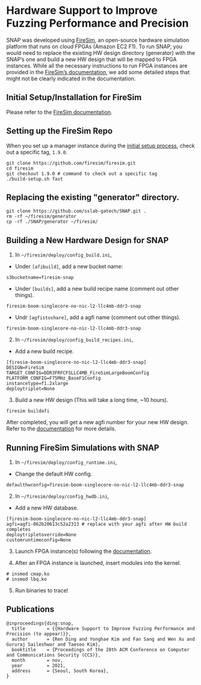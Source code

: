 # Hardware Support to Improve Fuzzing Performance and Precision

SNAP was developed using [FireSim](https://fires.im), an open-source hardware simulation platform that runs on cloud FPGAs (Amazon EC2 F1).
To run SNAP, you would need to replace the existing HW design directory (generator) with the SNAP’s one and build a new HW design that will be mapped to FPGA instances.
While all the necessary instructions to run FPGA instances are provided in the [FireSim’s documentation](https://docs.fires.im/en/latest/index.html), we add some detailed steps that might not be clearly indicated in the documentation.

## Initial Setup/Installation for FireSim

Please refer to the [FireSim documentation]( https://docs.fires.im/en/latest/Initial-Setup/index.html).

## Setting up the FireSim Repo

When you set up a manager instance during
the [initial setup process](https://github.com/sslab-gatech/SNAP#initial-setupinstallation-for-firesim),
check out a specific tag, `1.9.0`.

```
git clone https://github.com/firesim/firesim.git
cd firesim
git checkout 1.9.0 # command to check out a specific tag
./build-setup.sh fast
```

## Replacing the existing "generator" directory.
```
git clone https://github.com/sslab-gatech/SNAP.git .
rm -rf ~/firesim/generator
cp -rf ./SNAP/generator ~/firesim/
```

## Building a New Hardware Design for SNAP

1. In `~/firesim/deploy/config_build.ini`,
- Under `[afibuild]`, add a new bucket name:
```
s3bucketname=firesim-snap
```
- Under `[builds]`, add a new build recipe name (comment out other things).
```
firesim-boom-singlecore-no-nic-l2-llc4mb-ddr3-snap
```
- Undr `[agfistoshare]`, add a agfi name (comment out other things).
```
firesim-boom-singlecore-no-nic-l2-llc4mb-ddr3-snap
```

2. In `~/firesim/deploy/config_build_recipes.ini`,
- Add a new build recipe.
```
[firesim-boom-singlecore-no-nic-l2-llc4mb-ddr3-snap]
DESIGN=FireSim
TARGET_CONFIG=DDR3FRFCFSLLC4MB_FireSimLargeBoomConfig
PLATFORM_CONFIG=F75MHz_BaseF1Config
instancetype=f1.2xlarge
deploytriplet=None
```

3. Build a new HW design (This will take a long time, ~10 hours).
```
firesim buildafi
```

After completed, you will get a new agfi number for your new HW design. \
Refer to the [documentation](https://docs.fires.im/en/latest/Building-a-FireSim-AFI.html) for more details.

## Running FireSim Simulations with SNAP

1. In `~/firesim/deploy/config_runtime.ini`,
- Change the default HW config.
```
defaulthwconfig=firesim-boom-singlecore-no-nic-l2-llc4mb-ddr3-snap
```

2. In `~/firesim/deploy/config_hwdb.ini`,
- Add a new HW database.
```
[firesim-boom-singlecore-no-nic-l2-llc4mb-ddr3-snap]
agfi=agfi-062b20613c52a2313 # replace with your agfi after HW build completes
deploytripletoverride=None
customruntimeconfig=None
```

3. Launch FPGA instance(s) following the [documentation](https://docs.fires.im/en/latest/Running-Simulations-Tutorial/index.html).

4. After an FPGA instance is launched, insert modules into the kernel.
```
# insmod cmap.ko
# insmod lbq.ko
```

5. Run binaries to trace!


## Publications
```
@inproceedings{ding:snap,
  title        = {{Hardware Support to Improve Fuzzing Performance and Precision (to appear)}},
  author       = {Ren Ding and Yonghae Kim and Fan Sang and Wen Xu and Gururaj Saileshwar and Taesoo Kim},
  booktitle    = {Proceedings of the 28th ACM Conference on Computer and Communications Security (CCS)},
  month        = nov,
  year         = 2021,
  address      = {Seoul, South Korea},
}
```
